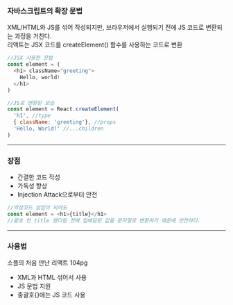 ### 자바스크립트의 확장 문법
XML/HTML와 JS를 섞어 작성되지만, 브라우저에서 실행되기 전에 JS 코드로 변환되는 과정을 거친다.    
리액트는 JSX 코드를 createElement() 함수를 사용하는 코드로 변환

```javascript
//JSX 사용한 문법
const element = (
  <h1> className="greeting">
    Hello, world!
  </h1>
)
```
```javascript
//JS로 변환된 모습
const element = React.createElement(
  'h1', //type
  { className: 'greeting'}, //props
  'Hello, World!' //...children
)
```
***
### 장점
* 간결한 코드 작성
* 가독성 향상
* Injection Attack으로부터 안전
```javascript
//악성코드 삽입이 되어도
const element = <h1>{title}</h1>
//괄호 안 title 렌더링 전에 임베딩된 값을 문자열로 변환하기 때문에 안전하다.
```
***
### 사용법
소플의 처음 만난 리액트 104pg
* XML과 HTML 섞어서 사용
* JS 문법 지원
* 중괄호{}에는 JS 코드 사용

